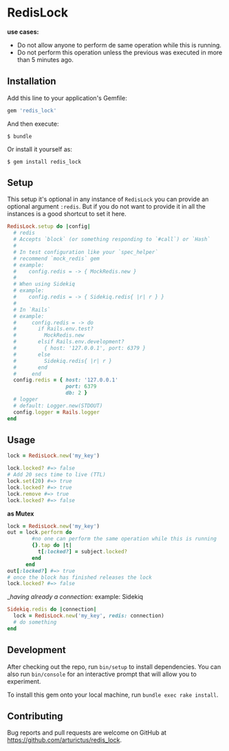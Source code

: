 # RedisLock
**use cases:**

- Do not allow anyone to perform de same operation while this is running.
- Do not perform this operation unless the previous was executed in more than 5 minutes ago.

## Installation

Add this line to your application's Gemfile:

```ruby
gem 'redis_lock'
```

And then execute:

    $ bundle

Or install it yourself as:

    $ gem install redis_lock

## Setup

This setup it's optional in any instance of `RedisLock` you can provide an optional
argument `:redis`.
But if you do not want to provide it in all the instances is a good shortcut to
set it here.

```ruby
RedisLock.setup do |config|
  # redis
  # Accepts `block` (or something responding to `#call`) or `Hash`
  #
  # In test configuration like your `spec_helper`
  # recommend `mock_redis` gem
  # example:
  #    config.redis = -> { MockRedis.new }
  #
  # When using Sidekiq
  # example:    
  #    config.redis = -> { Sidekiq.redis{ |r| r } }
  #
  # In `Rails`
  # example:
  #     config.redis = -> do
  #       if Rails.env.test?
  #         MockRedis.new
  #       elsif Rails.env.development?
  #         { host: '127.0.0.1', port: 6379 }
  #       else
  #         Sidekiq.redis{ |r| r }
  #       end
  #     end
  config.redis = { host: '127.0.0.1'
                   port: 6379
                   db: 2 }
  # logger
  # default: Logger.new(STDOUT)
  config.logger = Rails.logger
end
```

## Usage

```ruby
lock = RedisLock.new('my_key')

lock.locked? #=> false
# Add 20 secs time to live (TTL)
lock.set(20) #=> true
lock.locked? #=> true
lock.remove #=> true
lock.locked? #=> false
```
__as Mutex__
```ruby
lock = RedisLock.new('my_key')
out = lock.perform do
        #no one can perform the same operation while this is running
        {}.tap do |t|
          t[:locked?] = subject.locked?
        end
      end
out[:locked?] #=> true
# once the block has finished releases the lock
lock.locked? #=> false
```

__having already a connection:_ example: Sidekiq

```ruby
Sidekiq.redis do |connection|
  lock = RedisLock.new('my_key', redis: connection)
  # do something
end
```
## Development

After checking out the repo, run `bin/setup` to install dependencies. You can also run `bin/console` for an interactive prompt that will allow you to experiment.

To install this gem onto your local machine, run `bundle exec rake install`.

## Contributing

Bug reports and pull requests are welcome on GitHub at https://github.com/arturictus/redis_lock.

